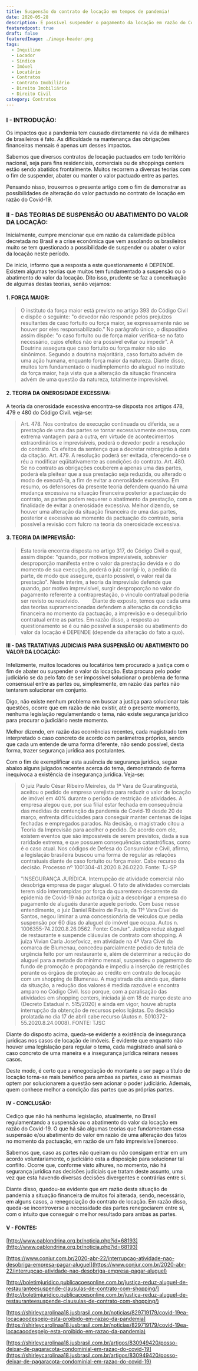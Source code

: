 ```yaml
---
title: Suspensão do contrato de locação em tempos de pandemia!
date: 2020-05-28
description: É possível suspender o pagamento da locação em razão do Covid-19?s
featuredpost: true
draft: false
featuredImage: ./image-header.png
tags:
  - Inquilino
  - Locador
  - Síndico
  - Imóvel
  - Locatário
  - Contratos
  - Contrato Imobiliário
  - Direito Imobiliário
  - Direito Civil
category: Contratos
---
```


### I - INTRODUÇÃO:

Os impactos que a pandemia tem causado diretamente na vida de milhares de brasileiros é fato. As dificuldade na mantenança das obrigações financeiras mensais é apenas um desses impactos.

Sabemos que diversos contratos de locação pactuados em todo território nacional, seja para fins residenciais, comerciais ou de shoppings centers estão sendo abatidos frontalmente. Muitos recorrem a diversas teorias com o fim de suspender, abater ou manter o valor pactuado entre as partes.

Pensando nisso, trouxemos o presente artigo com o fim de demonstrar as possibilidades de alteração do valor pactuado no contrato de locação em razão do Covid-19.

### II - DAS TEORIAS DE SUSPENSÃO OU ABATIMENTO DO VALOR DA LOCAÇÃO:

Inicialmente, cumpre mencionar que em razão da calamidade pública decretada no Brasil e a crise econômica que vem assolando os brasileiros muito se tem questionado a possibilidade de suspender ou abater o valor da locação neste período.

De inicio, informo que a resposta a este questionamento é DEPENDE. Existem algumas teorias que muitos tem fundamentado a suspensão ou o abatimento do valor da locação. Dito isso, prudente se faz a conceituação de algumas destas teorias, senão vejamos:

#### 1. FORÇA MAIOR:

> O instituto da força maior está previsto no artigo 393 do Código Civil e dispõe o seguinte: "o devedor não responde pelos prejuízos resultantes de caso fortuito ou força maior, se expressamente não se houver por eles responsabilizado."
> No parágrafo único, o dispositivo assim dispõe: "o caso fortuito ou de força maior verifica-se no fato necessário, cujos efeitos não era possível evitar ou impedir".
> A Doutrina assegura que caso fortuito ou força maior não são sinônimos. Segundo a doutrina majoritária, caso fortuito advém de uma ação humana, enquanto força maior da natureza.
> Diante disso, muitos tem fundamentado o inadimplemento do aluguel no instituto da força maior, haja vista que a alteração da situação financeira advém de uma questão da natureza, totalmente imprevisível.

#### 2. TEORIA DA ONEROSIDADE EXCESSIVA:

A teoria da onerosidade excessiva encontra-se disposta nos artigos 478, 479 e 480 do Código Civil. veja-se:

> Art. 478. Nos contratos de execução continuada ou diferida, se a prestação de uma das partes se tornar excessivamente onerosa, com extrema vantagem para a outra, em virtude de acontecimentos extraordinários e imprevisíveis, poderá o devedor pedir a resolução do contrato. Os efeitos da sentença que a decretar retroagirão à data da citação.
> Art. 479. A resolução poderá ser evitada, oferecendo-se o réu a modificar eqüitativamente as condições do contrato.
> Art. 480. Se no contrato as obrigações couberem a apenas uma das partes, poderá ela pleitear que a sua prestação seja reduzida, ou alterado o modo de executá-la, a fim de evitar a onerosidade excessiva.
> Em resumo, os defensores da presente teoria defendem quando há uma mudança excessiva na situação financeira posterior a pactuação do contrato, as partes podem requerer o abatimento da prestação, com a finalidade de evitar a onerosidade excessiva.
> Melhor dizendo, se houver uma alteração da situação financeira de uma das partes, posterior e excessiva ao momento da pactuação do contrato, seria possível a revisão com fulcro na teoria da onerosidade excessiva.

#### 3. TEORIA DA IMPREVISÃO:

> Esta teoria encontra disposta no artigo 317, do Código Civil o qual, assim dispõe: "quando, por motivos imprevisíveis, sobrevier desproporção manifesta entre o valor da prestação devida e o do momento de sua execução, poderá o juiz corrigi-lo, a pedido da parte, de modo que assegure, quanto possível, o valor real da prestação".
> Neste interim, a teoria da imprevisão defende que quando, por motivo imprevisível, surgir desproporção no valor do pagamento referente a contraprestação, o vinculo contratual poderia ser revisto ou resolvido.
   Diante do exposto, temos que cada uma das teorias supramencionadas defendem a alteração da condição financeira no momento da pactuação, a imprevisão e o desequilíbrio contratual entre as partes. Em razão disso, a resposta ao questionamento se é ou não possível a suspensão ou abatimento do valor da locação é DEPENDE (depende da alteração do fato a quo).

#### III - DAS TRATATIVAS JUDICIAIS PARA SUSPENSÃO OU ABATIMENTO DO VALOR DA LOCAÇÃO:

Infelizmente, muitos locadores ou locatários tem procurado a justiça com o fim de abater ou suspender o valor da locação. Esta procura pelo poder judiciário se da pelo fato de ser impossível solucionar o problema de forma consensual entre as partes ou, simplesmente, em razão das partes não tentarem solucionar em conjunto.

Digo, não existe nenhum problema em buscar a justiça para solucionar tais questões, ocorre que em razão de não existir, até o presente momento, nenhuma legislação regulamentando o tema, não existe segurança jurídico para procurar o judiciário neste momento.

Melhor dizendo, em razão das ocorrências recentes, cada magistrado tem interpretado o caso concreto de acordo com parâmetros próprios, sendo que cada um entende de uma forma diferente, não sendo possível, desta forma, trazer segurança jurídica aos postulantes.

Com o fim de exemplificar esta ausência de segurança jurídica, segue abaixo alguns julgados recentes acerca do tema, demonstrando de forma inequívoca a existência de insegurança jurídica. Veja-se:

> O juiz Paulo César Ribeiro Meireles, da 1ª Vara de Guaratinguetá, aceitou o pedido de empresa varejista para reduzir o valor de locação de imóvel em 40% durante o período de restrição de atividades. A empresa alegou que, por sua filial estar fechada em consequência das medidas de contenção da pandemia de Covid-19 desde 20 de março, enfrenta dificuldades para conseguir manter centenas de lojas fechadas e empregados parados. Na decisão, o magistrado citou a Teoria da Imprevisão para acolher o pedido. De acordo com ele, existem eventos que são impossíveis de serem previstos, dada a sua raridade extrema, e que possuem consequências catastróficas, como é o caso atual. Nos códigos de Defesa do Consumidor e Civil, afirma, a legislação brasileira buscou uma forma de regular as relações contratuais diante de caso fortuito ou força maior. Cabe recurso da decisão. Processo nº 1001304-41.2020.8.26.0220. Fonte: TJ-SP

> "INSEGURANÇA JURÍDICA. Interrupção de atividade comercial não desobriga empresa de pagar aluguel. O fato de atividades comerciais terem sido interrompidas por força da quarentena decorrente da epidemia de Covid-19 não autoriza o juiz a desobrigar a empresa do pagamento de aluguéis durante aquele período. Com base nesse entendimento, o juiz Daniel Ribeiro de Paula, da 11ª Vara Cível de Santos, negou liminar a uma concessionária de veículos que pedia suspensão por 60 dias do aluguel do imóvel que ocupa. Autos n. 1006355-74.2020.8.26.0562. Fonte: ConJur".
> Justiça reduz aluguel de restaurante e suspende cláusulas de contrato com shopping. A juíza Vivian Carla Josefovicz, em atividade na 4ª Vara Cível da comarca de Blumenau, concedeu parcialmente pedido de tutela de urgência feito por um restaurante e, além de determinar a redução do aluguel para a metade do mínimo mensal, suspendeu o pagamento do fundo de promoção e propaganda e impediu a inserção de restrições perante os órgãos de proteção ao crédito em contrato de locação com um shopping de Blumenau. A magistrada cita ainda que, diante da situação, a redução dos valores é medida razoável e encontra amparo no Código Civil. Isso porque, com a paralisação das atividades em shopping centers, iniciada já em 18 de março deste ano (Decreto Estadual n. 515/2020) e ainda em vigor, houve abrupta interrupção da obtenção de recursos pelos lojistas. Da decisão prolatada no dia 17 de abril cabe recurso (Autos n. 5010372-55.2020.8.24.0008). FONTE: TJSC

Diante do disposto acima, queda-se evidente a existência de insegurança jurídicas nos casos de locação de imóveis. É evidente que enquanto não houver uma legislação para regular o tema, cada magistrado analisará o caso concreto de uma maneira e a insegurança jurídica reinara nesses casos.

Deste modo, é certo que a renegociação do montante a ser pago a título de locação torna-se mais benéfico para ambas as partes, caso as mesmas optem por solucionarem a questão sem acionar o poder judiciário. Ademais, quem conhece melhor a condição das partes que as próprias partes.

#### IV - CONCLUSÃO:

Cediço que não há nenhuma legislação, atualmente, no Brasil regulamentando a suspensão ou o abatimento do valor da locação em razão do Covid-19. O que há são algumas teorias que fundamentam essa suspensão e/ou abatimento do valor em razão de uma alteração dos fatos no momento da pactuação, em razão de um fato imprevisível/oneroso.

Sabemos que, caso as partes não queiram ou não consigam entrar em um acordo voluntariamente, o judiciário esta a disposição para solucionar tal conflito. Ocorre que, conforme visto alhures, no momento, não há segurança jurídica nas decisões judiciais que tratam deste assunto, uma vez que esta havendo diversas decisões divergentes e contrárias entre si.

Diante disso, quedou-se evidente que em razão desta situação de pandemia a situação financeira de muitos foi alterada, sendo, necessário, em alguns casos, a renegociação do contrato de locação. Em razão disso, queda-se incontroverso a necessidade das partes renegociarem entre si, com o intuito que conseguir o melhor resultado para ambas as partes.

#### V - FONTES:

<div>

[http://www.oablondrina.org.br/noticia.php?id=68193](http://www.oablondrina.org.br/noticia.php?id=68193)

[https://www.conjur.com.br/2020-abr-22/interrupcao-atividade-nao-desobriga-empresa-pagar-aluguel](https://www.conjur.com.br/2020-abr-22/interrupcao-atividade-nao-desobriga-empresa-pagar-aluguel)

[http://boletimjuridico.publicacoesonline.com.br/justiça-reduz-aluguel-de-restauranteesuspende-clausulas-de-contrato-com-shopping/](http://boletimjuridico.publicacoesonline.com.br/justiça-reduz-aluguel-de-restauranteesuspende-clausulas-de-contrato-com-shopping/)

[https://shirleycarolinaa18.jusbrasil.com.br/noticias/829719179/covid-19ea-locacaoodespejo-esta-proibido-em-razao-da-pandemia](https://shirleycarolinaa18.jusbrasil.com.br/noticias/829719179/covid-19ea-locacaoodespejo-esta-proibido-em-razao-da-pandemia)

[https://shirleycarolinaa18.jusbrasil.com.br/artigos/830949420/posso-deixar-de-pagaracota-condominial-em-razao-do-covid-19](https://shirleycarolinaa18.jusbrasil.com.br/artigos/830949420/posso-deixar-de-pagaracota-condominial-em-razao-do-covid-19)

</div>

